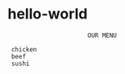 # hello-world
                          OUR MENU
      
     chicken
     beef
     sushi
         

